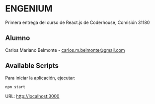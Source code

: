 # ENGENIUM
Primera entrega del curso de React.js de Coderhouse,
Comisión 31180

## Alumno
Carlos Mariano Belmonte - carlos.m.belmonte@gmail.com

## Available Scripts
Para iniciar la aplicación, ejecutar:
```bash
npm start
```
URL: [http://localhost:3000](http://localhost:3000)